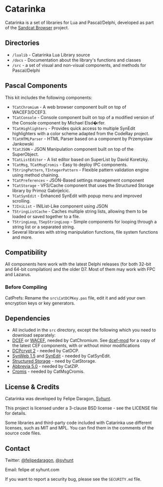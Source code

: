 # Catarinka

Catarinka is a set of libraries for Lua and Pascal/Delphi, developed as part of the [Sandcat Browser](https://github.com/felipedaragon/sandcat) project.

## Directories

* `/lualib` - Catarinka Lua Library source
 * `/docs` - Documentation about the library's functions and classes
* `/src` - a set of visual and non-visual components, and methods for Pascal/Delphi
 
## Pascal Components

 This kit includes the following components:

* `TCatChromium` - A web browser component built on top of WACEF3/DCEF3.
* `TCatConsole` - Console component built on top of a modified version of the Console component by Michael Elsd�rfer.
* `TCatHighlighters` - Provides quick access to multiple SynEdit highlighters with a color scheme adapted from the CodeRay project.
* `TCatHTMLParser` - HTML Parser based on a component by Przemyslaw Jankowski
* `TCatJSON` - JSON Manipulation component built on top of the SuperObject.
* `TCatListEditor` - A list editor based on SuperList by David Koretzky.
* `TCatMsg`, `TCatMsgCromis` - Easy to deploy IPC components.
* `TStringPattern`, `TIntegerPattern` - Flexible pattern validation engine using method chaining.
* `TCatPreferences` - JSON-Based settings management component
* `TCatStorage` - VFS/Cache component that uses the Structured Storage library by Primoz Gabrijelcic.
* `TCatSynEdit` - Enhanced SynEdit with popup menu and improved scrolling.
* `TJIniList` - INIList-Like component using JSON
* `TStringListCache` - Caches multiple string lists, allowing them to be loaded or saved together to a file.
* `TStringLoop`, `TSepStringLoop` - Simple components for looping through a string list or a separated string.
* Several libraries with string manipulation functions, file system functions and more.

## Compatibility

All components here work with the latest Delphi releases (for both 32-bit and 64-bit compilation) and the older D7. Most of them may work with FPC and Lazarus.

### Before Compiling

CatPrefs: Rename the `src\CatDCPKey.pas` file, edit it and add your own encryption keys or key generators.

## Dependencies

* All included in the `src` directory, except the following which you need to download separately:
* [DCEF](https://github.com/hgourvest/dcef3) or [WACEF](https://bitbucket.org/WaspAce/wacef), needed by CatChromium. See [dcef-mod](https://github.com/felipedaragon/dcef-mod) for a copy of the latest CEF components, with or without minor modifications
* [DCPcrypt 2](https://bitbucket.org/wpostma/dcpcrypt2010) - needed by CatDCP.
* [SynWeb 1.5](https://code.google.com/p/synweb/) and [SynEdit](http://sourceforge.net/projects/synedit/) - needed by CatSynEdit.
* [Structured Storage](https://github.com/gabr42/GpDelphiUnits) - need by CatStorage.
* [Abbrevia 5.0](http://sourceforge.net/projects/tpabbrevia/) - needed by CatZIP.
* [Cromis](http://www.cromis.net/blog/downloads/cromis-ipc/) - needed by CatMsgCromis.

## License & Credits

Catarinka was developed by Felipe Daragon, [Syhunt](http://www.syhunt.com/).

This project is licensed under a 3-clause BSD license - see the LICENSE file for details.

Some libraries and third-party code included with Catarinka use different licenses, such as MIT and MPL. You can find them in the comments of the source code files.

## Contact

Twitter: [@felipedaragon](https://twitter.com/felipedaragon), [@syhunt](https://twitter.com/syhunt)

Email: felipe _at_ syhunt.com

If you want to report a security bug, please see the `SECURITY.md` file.